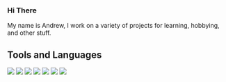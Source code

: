 ### Hi There 

My name is Andrew, I work on a variety of projects for learning, hobbying, and other stuff.

## Tools and Languages
![](https://img.shields.io/badge/OS-Linux-informational?style=flat&logo=linux&logoColor=white&color=84ed82)
![](https://img.shields.io/badge/Code-Java-informational?style=flat&logo=java&logoColor=white&color=84ed82)
![](https://img.shields.io/badge/Code-Python-informational?style=flat&logo=python&logoColor=white&color=84ed82)
![](https://img.shields.io/badge/Editor-VSCode-informational?style=flat&logo=visualstudiocode&logoColor=white&color=84ed82)
![](https://img.shields.io/badge/Shell-Bash-informational?style=flat&logo=gnubash&logoColor=white&color=84ed82)
![](https://img.shields.io/badge/Cloud-AWS-informational?style=flat&logo=amazonaws&logoColor=white&color=84ed82)
![](https://img.shields.io/badge/Cloud-Firebase-informational?style=flat&logo=firebase&logoColor=white&color=84ed82)


<!--
**AndrewLao/AndrewLao** is a ✨ _special_ ✨ repository because its `README.md` (this file) appears on your GitHub profile.

Here are some ideas to get you started:

- 🔭 I’m currently working on ...
- 🌱 I’m currently learning ...
- 👯 I’m looking to collaborate on ...
- 🤔 I’m looking for help with ...
- 💬 Ask me about ...
- 📫 How to reach me: ...
- 😄 Pronouns: ...
- ⚡ Fun fact: ...
-->
